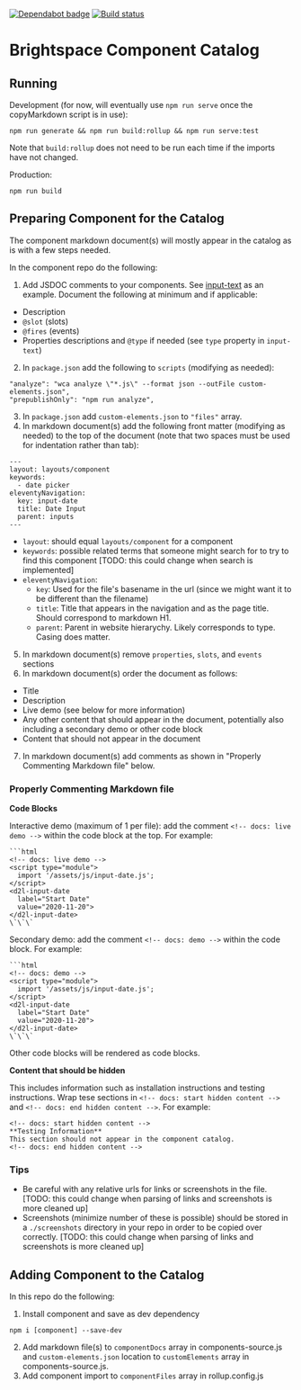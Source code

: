 [![Dependabot badge](https://flat.badgen.net/dependabot/BrightspaceUI/documentation?icon=dependabot)](https://app.dependabot.com/)
[![Build status](https://travis-ci.com/BrightspaceUI/documentation.svg?branch=master)](https://travis-ci.com/BrightspaceUI/documentation)

# Brightspace Component Catalog

## Running

Development (for now, will eventually use `npm run serve` once the copyMarkdown script is in use):
```
npm run generate && npm run build:rollup && npm run serve:test
```

Note that `build:rollup` does not need to be run each time if the imports have not changed.

Production:
```
npm run build
```

## Preparing Component for the Catalog

The component markdown document(s) will mostly appear in the catalog as is with a few steps needed.

In the component repo do the following:
1. Add JSDOC comments to your components. See [input-text](https://github.com/BrightspaceUI/core/blob/master/components/inputs/input-text.js) as an example. Document the following at minimum and if applicable:
- Description
- `@slot` (slots)
- `@fires` (events)
- Properties descriptions and `@type` if needed (see `type` property in `input-text`)
2. In `package.json` add the following to `scripts` (modifying as needed):
```
"analyze": "wca analyze \"*.js\" --format json --outFile custom-elements.json",
"prepublishOnly": "npm run analyze",
```
3. In `package.json` add `custom-elements.json` to `"files"` array.
4. In markdown document(s) add the following front matter (modifying as needed) to the top of the document (note that two spaces must be used for indentation rather than tab):
```
---
layout: layouts/component
keywords:
  - date picker
eleventyNavigation:
  key: input-date
  title: Date Input
  parent: inputs
---
```
- `layout`: should equal `layouts/component` for a component
- `keywords`: possible related terms that someone might search for to try to find this component [TODO: this could change when search is implemented]
- `eleventyNavigation`:
	- `key`: Used for the file's basename in the url (since we might want it to be different than the filename)
	- `title`: Title that appears in the navigation and as the page title. Should correspond to markdown H1.
	- `parent`: Parent in website hierarychy. Likely corresponds to type. Casing does matter.
5. In markdown document(s) remove `properties`, `slots`, and `events` sections
6. In markdown document(s) order the document as follows:
- Title
- Description
- Live demo (see below for more information)
- Any other content that should appear in the document, potentially also including a secondary demo or other code block
- Content that should not appear in the document
7. In markdown document(s) add comments as shown in "Properly Commenting Markdown file" below.

### Properly Commenting Markdown file

**Code Blocks**

Interactive demo (maximum of 1 per file): add the comment `<!-- docs: live demo -->` within the code block at the top. For example:
```
```html
<!-- docs: live demo -->
<script type="module">
  import '/assets/js/input-date.js';
</script>
<d2l-input-date
  label="Start Date"
  value="2020-11-20">
</d2l-input-date>
\`\`\`
```

Secondary demo: add the comment `<!-- docs: demo -->` within the code block. For example:
```
```html
<!-- docs: demo -->
<script type="module">
  import '/assets/js/input-date.js';
</script>
<d2l-input-date
  label="Start Date"
  value="2020-11-20">
</d2l-input-date>
\`\`\`
```

Other code blocks will be rendered as code blocks.

**Content that should be hidden**

This includes information such as installation instructions and testing instructions. Wrap tese sections in `<!-- docs: start hidden content -->` and `<!-- docs: end hidden content -->`. For example:

```
<!-- docs: start hidden content -->
**Testing Information**
This section should not appear in the component catalog.
<!-- docs: end hidden content -->
```

### Tips

- Be careful with any relative urls for links or screenshots in the file. [TODO: this could change when parsing of links and screenshots is more cleaned up]
- Screenshots (minimize number of these is possible) should be stored in a `./screenshots` directory in your repo in order to be copied over correctly. [TODO: this could change when parsing of links and screenshots is more cleaned up]

## Adding Component to the Catalog

In this repo do the following:
1. Install component and save as dev dependency
```
npm i [component] --save-dev
```
2. Add markdown file(s) to `componentDocs` array in components-source.js and `custom-elements.json` location to `customElements` array in components-source.js.
3. Add component import to `componentFiles` array in rollup.config.js
